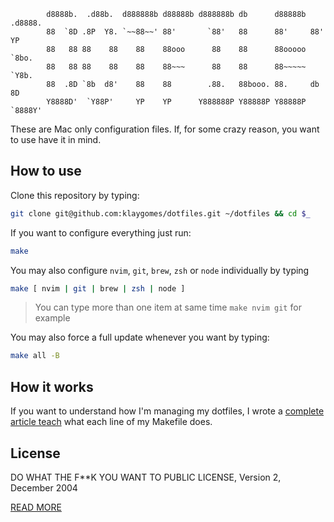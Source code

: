 ```text
        d8888b.  .d88b.  d888888b d88888b d888888b db      d88888b .d8888. 
        88  `8D .8P  Y8. `~~88~~' 88'       `88'   88      88'     88'  YP 
        88   88 88    88    88    88ooo      88    88      88ooooo `8bo.   
        88   88 88    88    88    88~~~      88    88      88~~~~~   `Y8b. 
        88  .8D `8b  d8'    88    88        .88.   88booo. 88.     db   8D 
        Y8888D'  `Y88P'     YP    YP      Y888888P Y88888P Y88888P `8888Y' 
```

These are Mac only configuration files. If, for some crazy reason, you want to use have it in
mind.

## How to use

Clone this repository by typing:
```bash
git clone git@github.com:klaygomes/dotfiles.git ~/dotfiles && cd $_
```

If you want to configure everything just run:

```bash
make
```

You may also configure `nvim`, `git`, `brew`, `zsh` or `node` individually by typing

```bash
make [ nvim | git | brew | zsh | node ]
```
> You can type more than one item at same time `make nvim git` for example

You may also force a full update whenever you want by typing:

```bash
make all -B
```
## How it works

If you want to understand how I'm managing my dotfiles, I wrote a [complete article
teach](https://www.estacouveflor.com/dotfiles-configuration/) what each line of my Makefile does.

## License

DO WHAT THE F**K YOU WANT TO PUBLIC LICENSE, Version 2, December 2004

[READ MORE](/blob/master/LICENSE)
